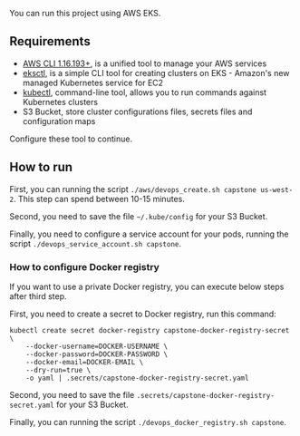 You can run this project using AWS EKS.

## Requirements

* [AWS CLI 1.16.193+](https://aws.amazon.com/cli/), is a unified tool to manage your AWS services
* [eksctl](https://github.com/weaveworks/eksctl), is a simple CLI tool for creating clusters on EKS - Amazon's new managed Kubernetes service for EC2
* [kubectl](https://kubernetes.io/docs/tasks/tools/install-kubectl/), command-line tool, allows you to run commands against Kubernetes clusters
* S3 Bucket, store cluster configurations files, secrets files and configuration maps

Configure these tool to continue.

## How to run

First, you can running the script `./aws/devops_create.sh capstone us-west-2`. This step can spend between 10-15 minutes.

Second, you need to save the file `~/.kube/config` for your S3 Bucket.

Finally, you need to configure a service account for your pods, running the script `./devops_service_account.sh capstone`.

### How to configure Docker registry

If you want to use a private Docker registry, you can execute below steps after third step.

First, you need to create a secret to Docker registry, run this command:

```
kubectl create secret docker-registry capstone-docker-registry-secret \
    --docker-username=DOCKER-USERNAME \
    --docker-password=DOCKER-PASSWORD \
    --docker-email=DOCKER-EMAIL \
    --dry-run=true \
    -o yaml | .secrets/capstone-docker-registry-secret.yaml
```

Second, you need to save the file `.secrets/capstone-docker-registry-secret.yaml` for your S3 Bucket.

Finally, you can running the script `./devops_docker_registry.sh capstone`.
